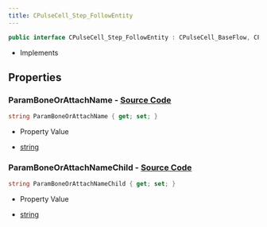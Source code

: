 ```yaml
---
title: CPulseCell_Step_FollowEntity
---
```


```csharp
public interface CPulseCell_Step_FollowEntity : CPulseCell_BaseFlow, CPulseCell_Base, ISchemaClass<CPulseCell_Base>, ISchemaClass<CPulseCell_BaseFlow>, ISchemaClass<CPulseCell_Step_FollowEntity>, ISchemaField, ISchemaClass, INativeHandle
```

- Implements

## Properties

### **ParamBoneOrAttachName** - [Source Code](https://github.com/swiftly-solution/swiftlys2/blob/main/managed/src/SwiftlyS2.Generated/Schemas/Interfaces/CPulseCell_Step_FollowEntity.cs#L16)

```csharp
string ParamBoneOrAttachName { get; set; }
```

- Property Value

- [string](https://learn.microsoft.com/dotnet/api/system.string)

### **ParamBoneOrAttachNameChild** - [Source Code](https://github.com/swiftly-solution/swiftlys2/blob/main/managed/src/SwiftlyS2.Generated/Schemas/Interfaces/CPulseCell_Step_FollowEntity.cs#L18)

```csharp
string ParamBoneOrAttachNameChild { get; set; }
```

- Property Value

- [string](https://learn.microsoft.com/dotnet/api/system.string)

